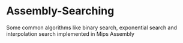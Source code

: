 # Assembly-Searching
Some common algorithms like binary search, exponential search and interpolation search implemented in Mips Assembly
